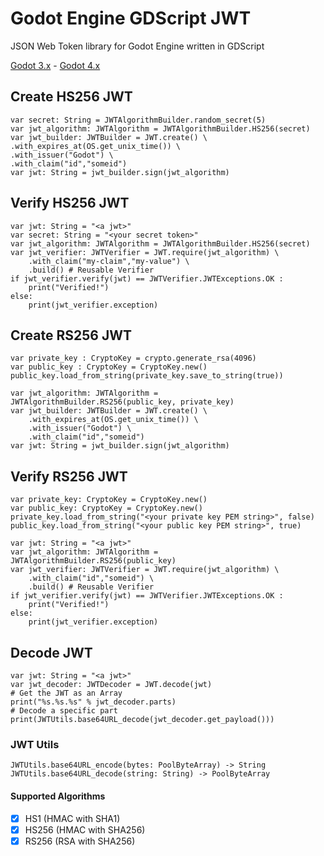 # Godot Engine GDScript JWT  
JSON Web Token library for Godot Engine written in GDScript 

[Godot 3.x](https://github.com/fenix-hub/godot-engine.jwt) - [Godot 4.x](https://github.com/fenix-hub/godot-engine.jwt/tree/main-godot4)

## Create HS256 JWT
```gdscript
var secret: String = JWTAlgorithmBuilder.random_secret(5)
var jwt_algorithm: JWTAlgorithm = JWTAlgorithmBuilder.HS256(secret)
var jwt_builder: JWTBuilder = JWT.create() \
.with_expires_at(OS.get_unix_time()) \
.with_issuer("Godot") \
.with_claim("id","someid")
var jwt: String = jwt_builder.sign(jwt_algorithm)
```

## Verify HS256 JWT
```gdscript
var jwt: String = "<a jwt>"
var secret: String = "<your secret token>"
var jwt_algorithm: JWTAlgorithm = JWTAlgorithmBuilder.HS256(secret)
var jwt_verifier: JWTVerifier = JWT.require(jwt_algorithm) \
    .with_claim("my-claim","my-value") \
    .build() # Reusable Verifier
if jwt_verifier.verify(jwt) == JWTVerifier.JWTExceptions.OK :
	print("Verified!")
else:
	print(jwt_verifier.exception)
```

## Create RS256 JWT
```gdscript
var private_key : CryptoKey = crypto.generate_rsa(4096)
var public_key : CryptoKey = CryptoKey.new()
public_key.load_from_string(private_key.save_to_string(true))

var jwt_algorithm: JWTAlgorithm = JWTAlgorithmBuilder.RS256(public_key, private_key)
var jwt_builder: JWTBuilder = JWT.create() \
    .with_expires_at(OS.get_unix_time()) \
    .with_issuer("Godot") \
    .with_claim("id","someid")
var jwt: String = jwt_builder.sign(jwt_algorithm)
```

## Verify RS256 JWT
```gdscript
var private_key: CryptoKey = CryptoKey.new()
var public_key: CryptoKey = CryptoKey.new()
private_key.load_from_string("<your private key PEM string>", false)
public_key.load_from_string("<your public key PEM string>", true)

var jwt: String = "<a jwt>"
var jwt_algorithm: JWTAlgorithm = JWTAlgorithmBuilder.RS256(public_key)
var jwt_verifier: JWTVerifier = JWT.require(jwt_algorithm) \
    .with_claim("id","someid") \
    .build() # Reusable Verifier
if jwt_verifier.verify(jwt) == JWTVerifier.JWTExceptions.OK :
	print("Verified!")
else:
	print(jwt_verifier.exception)
```

## Decode JWT
```gdscript
var jwt: String = "<a jwt>"
var jwt_decoder: JWTDecoder = JWT.decode(jwt)
# Get the JWT as an Array
print("%s.%s.%s" % jwt_decoder.parts)
# Decode a specific part
print(JWTUtils.base64URL_decode(jwt_decoder.get_payload()))
```

### JWT Utils
```gdscript
JWTUtils.base64URL_encode(bytes: PoolByteArray) -> String
JWTUtils.base64URL_decode(string: String) -> PoolByteArray
```

#### Supported Algorithms
- [x] HS1 (HMAC with SHA1)
- [x] HS256 (HMAC with SHA256)
- [x] RS256 (RSA with SHA256)